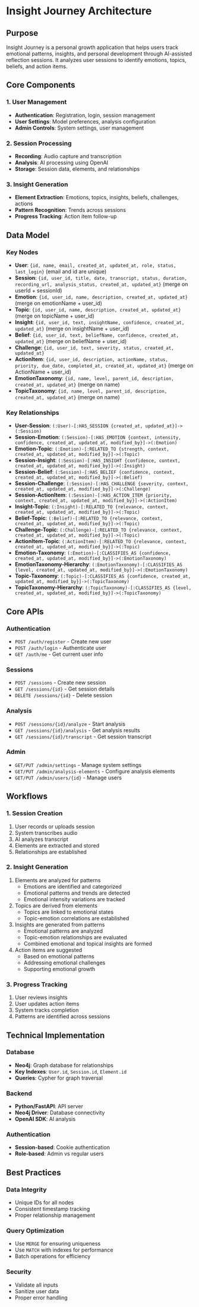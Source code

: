# Insight Journey Architecture

## Purpose
Insight Journey is a personal growth application that helps users track emotional patterns, insights, and personal development through AI-assisted reflection sessions. It analyzes user sessions to identify emotions, topics, beliefs, and action items.

## Core Components

### 1. User Management
- **Authentication**: Registration, login, session management
- **User Settings**: Model preferences, analysis configuration
- **Admin Controls**: System settings, user management

### 2. Session Processing
- **Recording**: Audio capture and transcription
- **Analysis**: AI processing using OpenAI
- **Storage**: Session data, elements, and relationships

### 3. Insight Generation
- **Element Extraction**: Emotions, topics, insights, beliefs, challenges, actions
- **Pattern Recognition**: Trends across sessions
- **Progress Tracking**: Action item follow-up

## Data Model

### Key Nodes
- **User**: `{id, name, email, created_at, updated_at, role, status, last_login}` (email and id are unique)
- **Session**: `{id, user_id, title, date, transcript, status, duration, recording_url, analysis_status, created_at, updated_at}` (merge on userId + sessionId)
- **Emotion**: `{id, user_id, name, description, created_at, updated_at}` (merge on emotionName + user_id)
- **Topic**: `{id, user_id, name, description, created_at, updated_at}` (merge on topicName + user_id)
- **Insight**: `{id, user_id, text, insightName, confidence, created_at, updated_at}` (merge on insightName + user_id)
- **Belief**: `{id, user_id, text, beliefName, confidence, created_at, updated_at}` (merge on beliefName + user_id)
- **Challenge**: `{id, user_id, text, severity, status, created_at, updated_at}`
- **ActionItem**: `{id, user_id, description, actionName, status, priority, due_date, completed_at, created_at, updated_at}` (merge on ActionName + user_id)
- **EmotionTaxonomy**: `{id, name, level, parent_id, description, created_at, updated_at}` (merge on name)
- **TopicTaxonomy**: `{id, name, level, parent_id, description, created_at, updated_at}` (merge on name)

### Key Relationships
- **User-Session**: `(:User)-[:HAS_SESSION {created_at, updated_at}]->(:Session)`
- **Session-Emotion**: `(:Session)-[:HAS_EMOTION {context, intensity, confidence, created_at, updated_at, modified_by}]->(:Emotion)`
- **Emotion-Topic**: `(:Emotion)-[:RELATED_TO {strength, context, created_at, updated_at, modified_by}]->(:Topic)`
- **Session-Insight**: `(:Session)-[:HAS_INSIGHT {confidence, context, created_at, updated_at, modified_by}]->(:Insight)`
- **Session-Belief**: `(:Session)-[:HAS_BELIEF {confidence, context, created_at, updated_at, modified_by}]->(:Belief)`
- **Session-Challenge**: `(:Session)-[:HAS_CHALLENGE {severity, context, created_at, updated_at, modified_by}]->(:Challenge)`
- **Session-ActionItem**: `(:Session)-[:HAS_ACTION_ITEM {priority, context, created_at, updated_at, modified_by}]->(:ActionItem)`
- **Insight-Topic**: `(:Insight)-[:RELATED_TO {relevance, context, created_at, updated_at, modified_by}]->(:Topic)`
- **Belief-Topic**: `(:Belief)-[:RELATED_TO {relevance, context, created_at, updated_at, modified_by}]->(:Topic)`
- **Challenge-Topic**: `(:Challenge)-[:RELATED_TO {relevance, context, created_at, updated_at, modified_by}]->(:Topic)`
- **ActionItem-Topic**: `(:ActionItem)-[:RELATED_TO {relevance, context, created_at, updated_at, modified_by}]->(:Topic)`
- **Emotion-Taxonomy**: `(:Emotion)-[:CLASSIFIES_AS {confidence, created_at, updated_at, modified_by}]->(:EmotionTaxonomy)`
- **EmotionTaxonomy-Hierarchy**: `(:EmotionTaxonomy)-[:CLASSIFIES_AS {level, created_at, updated_at, modified_by}]->(:EmotionTaxonomy)`
- **Topic-Taxonomy**: `(:Topic)-[:CLASSIFIES_AS {confidence, created_at, updated_at, modified_by}]->(:TopicTaxonomy)`
- **TopicTaxonomy-Hierarchy**: `(:TopicTaxonomy)-[:CLASSIFIES_AS {level, created_at, updated_at, modified_by}]->(:TopicTaxonomy)`

## Core APIs

### Authentication
- `POST /auth/register` - Create new user
- `POST /auth/login` - Authenticate user
- `GET /auth/me` - Get current user info

### Sessions
- `POST /sessions` - Create new session
- `GET /sessions/{id}` - Get session details
- `DELETE /sessions/{id}` - Delete session

### Analysis
- `POST /sessions/{id}/analyze` - Start analysis
- `GET /sessions/{id}/analysis` - Get analysis results
- `GET /sessions/{id}/transcript` - Get session transcript

### Admin
- `GET/PUT /admin/settings` - Manage system settings
- `GET/PUT /admin/analysis-elements` - Configure analysis elements
- `GET/PUT /admin/users/{id}` - Manage users

## Workflows

### 1. Session Creation
1. User records or uploads session
2. System transcribes audio
3. AI analyzes transcript
4. Elements are extracted and stored
5. Relationships are established

### 2. Insight Generation
1. Elements are analyzed for patterns
   - Emotions are identified and categorized
   - Emotional patterns and trends are detected
   - Emotional intensity variations are tracked
2. Topics are derived from elements
   - Topics are linked to emotional states
   - Topic-emotion correlations are established
3. Insights are generated from patterns
   - Emotional patterns are analyzed
   - Topic-emotion relationships are evaluated
   - Combined emotional and topical insights are formed
4. Action items are suggested
   - Based on emotional patterns
   - Addressing emotional challenges
   - Supporting emotional growth

### 3. Progress Tracking
1. User reviews insights
2. User updates action items
3. System tracks completion
4. Patterns are identified across sessions

## Technical Implementation

### Database
- **Neo4j**: Graph database for relationships
- **Key Indexes**: `User.id`, `Session.id`, `Element.id`
- **Queries**: Cypher for graph traversal

### Backend
- **Python/FastAPI**: API server
- **Neo4j Driver**: Database connectivity
- **OpenAI SDK**: AI analysis

### Authentication
- **Session-based**: Cookie authentication
- **Role-based**: Admin vs regular users

## Best Practices

### Data Integrity
- Unique IDs for all nodes
- Consistent timestamp tracking
- Proper relationship management

### Query Optimization
- Use `MERGE` for ensuring uniqueness
- Use `MATCH` with indexes for performance
- Batch operations for efficiency

### Security
- Validate all inputs
- Sanitize user data
- Proper error handling